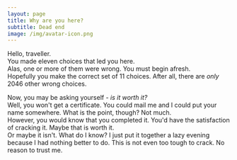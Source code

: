 ```yaml
---
layout: page
title: Why are you here?
subtitle: Dead end
image: /img/avatar-icon.png
---
```


Hello, traveller.  
You made eleven choices that led you here.  
Alas, one or more of them were wrong. You must begin afresh.  
Hopefully you make the correct set of 11 choices. After all, there are _only_ 2046 other wrong choices.

Now, you may be asking yourself - _is it worth it?_  
Well, you won't get a certificate. You could mail me and I could put your name somewhere. What is the point, though? Not much.  
However, you would know that you completed it. You'd have the satisfaction of cracking it. Maybe that is worth it.  
Or maybe it isn't. What do I know? I just put it together a lazy evening because I had nothing better to do. This is not even too tough to crack. No reason to trust me.